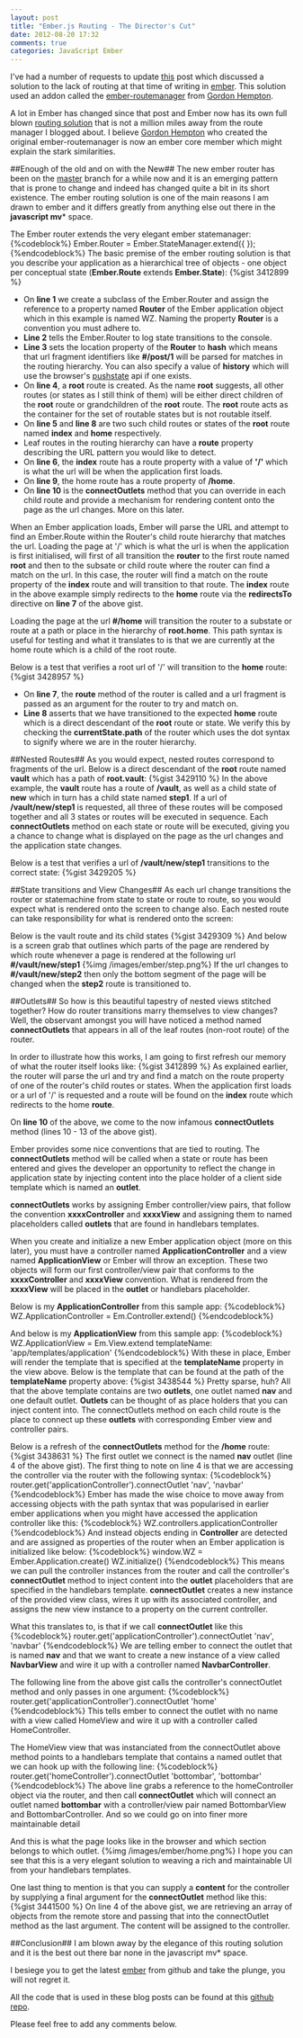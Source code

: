 ```yaml
---
layout: post
title: "Ember.js Routing - The Director's Cut"
date: 2012-08-20 17:32
comments: true
categories: JavaScript Ember
---
```

I've had a number of requests to update <a href="http://www.thesoftwaresimpleton.com/blog/2012/04/22/ember-js-routemanager/" target="_blank">this</a> post which discussed a solution to the lack of routing at that time of writing in <a href="http://emberjs.com/">ember</a>.  This solution used an addon called the <a href="https://github.com/ghempton/ember-routemanager" target="_blank">ember-routemanager</a> from <a href="https://twitter.com/ghempton" target="_blank">Gordon Hempton</a>.    

A lot in Ember has changed since that post and Ember now has its own full blown <a href="http://emberjs.com/guides/outlets/#toc_the-router" target="_blank">routing solution</a> that is not a million miles away from the route manager I blogged about.  I believe <a href="https://twitter.com/ghempton" target="_blank">Gordon Hempton</a> who created the original ember-routemanager is now an ember core member which might explain the stark similarities.  

##Enough of the old and on with the New##
The new ember router has been on the <a href="" target="_blank">master</a> branch for a while now and it is an emerging pattern that is prone to change and indeed has changed quite a bit in its short existence.  The ember routing solution is one of the main reasons I am drawn to ember and it differs greatly from anything else out there in the **javascript mv*** space.

The Ember router extends the very elegant ember statemanager:
{%codeblock%}
Ember.Router = Ember.StateManager.extend({
});
{%endcodeblock%}
The basic premise of the ember routing solution is that you describe your application as a hierarchical tree of objects - one object per conceptual state (**Ember.Route** extends **Ember.State**): 
{%gist 3412899 %}

- On **line 1** we create a subclass of the Ember.Router and assign the reference to a property named **Router** of the Ember application object which in this example is named WZ.  Naming the property **Router** is a convention you must adhere to. 
- **Line 2** tells the Ember.Router to log state transitions to the console.
- **Line 3** sets the location property of the **Router** to **hash** which means that url fragment identifiers like **#/post/1** will be parsed for matches in the routing hierarchy.  You can also specify a value of **history** which will use the browser's <a href="http://badassjs.com/post/840846392/location-hash-is-dead-long-live-html5-pushstate" target="_blank">pushstate</a> api if one exists.
- On **line 4**, a **root** route is created. As the name **root** suggests, all other routes (or states as I still think of them) will be either direct children of the **root** route or grandchildren of the **root** route. The **root** route acts as the container for the set of routable states but is not routable itself.
- On **line 5** and **line 8** are two such child routes or states of the **root** route named **index** and **home** respectively.  
- Leaf routes in the routing hierarchy can have a **route** property describing the URL pattern you would like to detect.  
- On **line 6**, the **index** route has a route property with a value of <b>'/'</b> which is what the url will be when the application first loads.
- On **line 9**, the home route has a route property of **/home**.
- On **line 10** is the **connectOutlets** method that you can override in each child route and provide a mechanism for rendering content onto the page as the url changes.  More on this later.

When an Ember application loads, Ember will parse the URL and attempt to find an Ember.Route within the Router's child route hierarchy that matches the url.   Loading the page at '/' which is what the url is when the application is first initialised, will first of all transition the **router** to the first route named **root** and then to the subsate or child route where the router can find a match on the url.  In this case, the router will find a match on the route property of the **index** route and will transition to that route.  The **index** route in the above example simply redirects to the **home** route via the **redirectsTo** directive on **line 7** of the above gist.

Loading the page at the url **#/home** will transition the router to a substate or route at a path or place in the hierarchy of **root.home**.  This path syntax is useful for testing and what it translates to is that we are currently at the home route which is a child of the root route.  

Below is a test that verifies a root url of '/' will transition to the **home** route:
{%gist 3428957 %}
- On **line 7**, the **route** method of the router is called and a url fragment is passed as an argument for the router to try and match on.
-  **Line 8** asserts that we have transitioned to the expected **home** route which is a direct descendant of the **root** route or state.  We verify this by checking the **currentState.path** of the router which uses the dot syntax to signify where we are in the router hierarchy.

##Nested Routes##
As you would expect, nested routes correspond to fragments of the url.  Below is a direct descendant of the **root** route named **vault** which has a path of **root.vault**:
{%gist 3429110 %}
In the above example, the **vault** route has a route of **/vault**, as well as a child state of **new** which in turn has a child state named **step1**.  If a url of **/vault/new/step1** is requested, all three of these routes will be composed together and all 3 states or routes will be executed in sequence.  Each **connectOutlets** method on each state or route will be executed, giving you a chance to change what is displayed on the page as the url changes and the application state changes.

Below is a test that verifies a url of **/vault/new/step1** transitions to the correct state:
{%gist 3429205 %}

##State transitions and View Changes##
As each url change transitions the router or statemachine from state to state or route to route, so you would expect what is rendered onto the screen to change also.  Each nested route can take responsibility for what is rendered onto the screen:

Below is the vault route and its child states
{%gist 3429309 %}
And below is a screen grab that outlines which parts of the page are rendered by which route whenever a page is rendered at the following url **#/vault/new/step1**
{%img /images/ember/step.png%}
If the url changes to **#/vault/new/step2** then only the bottom segment of the page will be changed when the **step2** route is transitioned to.

##Outlets##
So how is this beautiful tapestry of nested views stitched together?  How do router transitions marry themselves to view changes?  Well, the observant amongst you will have noticed a method named **connectOutlets** that appears in all of the leaf routes (non-root route) of the router.

In order to illustrate how this works, I am going to first refresh our memory of what the router itself looks like:
{%gist 3412899 %}
As explained earlier, the router will parse the url and try and find a match on the route property of one of the router's child routes or states.  When the application first loads or a url of '/' is requested and a route will be found on the **index** route which redirects to the home **route**.

On **line 10** of the above, we come to the now infamous **connectOutlets** method (lines 10 - 13 of the above gist).

Ember provides some nice conventions that are tied to routing.  The **connectOutlets** method will be called when a state or route has been entered and gives the developer an opportunity to reflect the change in application state by injecting content into the place holder of a client side template which is named an **outlet**.

**connectOutlets** works by assigning Ember controller/view pairs, that follow the convention **xxxxController** and **xxxxView** and assigning them to named placeholders called **outlets** that are found in handlebars templates.

When you create and initialize a new Ember application object (more on this later), you must have a controller named **ApplicationController** and a view named **ApplicationView** or Ember will throw an exception.  These two objects will form our first controller/view pair that conforms to the **xxxxController** and **xxxxView** convention.  What is rendered from the **xxxxView** will be placed in the **outlet** or handlebars placeholder. 

Below is my **ApplicationController** from this sample app:
{%codeblock%}
WZ.ApplicationController = Em.Controller.extend()
{%endcodeblock%}

And below is my **ApplicationView** from this sample app:
{%codeblock%}
WZ.ApplicationView = Em.View.extend
  templateName: 'app/templates/application'
{%endcodeblock%}
With these in place, Ember will render the template that is specified at the **templateName** property in the view above.  Below is the template that can be found at the path of the **templateName** property above:
{%gist 3438544 %}
Pretty sparse, huh?  All that the above template contains are two **outlets**, one outlet named **nav** and one default outlet.  **Outlets** can be thought of as place holders that you can inject content into.  The connectOutlets method on each child route is the place to connect up these **outlets** with corresponding Ember view and controller pairs.

Below is a refresh of the **connectOutlets** method for the **/home** route:
{%gist 3438631 %}
The first outlet we connect is the named **nav** outlet (line 4 of the above gist).  The first thing to note on line 4 is that we are accessing the controller via the router with the following syntax:
{%codeblock%}
router.get('applicationController').connectOutlet 'nav', 'navbar'
{%endcodeblock%}
Ember has made the wise choice to move away from accessing objects with the path syntax that was popularised in earlier ember applications when you might have accessed the application controller like this:
{%codeblock%}
WZ.controllers.applicationController
{%endcodeblock%}
And instead objects ending in **Controller** are detected and are assigned as properties of the router when an Ember application is initialized like below:
{%codeblock%}
window.WZ = Ember.Application.create()
WZ.initialize()
{%endcodeblock%}
This means we can pull the controller instances from the router and call the controller's **connectOutlet** method to inject content into the **outlet** placeholders that are specified in the handlebars template.  **connectOutlet** creates a new instance of the provided view class, wires it up with its associated controller, and assigns the new view instance to a property on the current controller.  

What this translates to, is that if we call **connectOutlet** like this
{%codeblock%}
router.get('applicationController').connectOutlet 'nav', 'navbar'
{%endcodeblock%}
We are telling ember to connect the outlet that is named **nav** and that we want to create a new instance of a view called **NavbarView** and wire it up with a controller named **NavbarController**.

The following line from the above gist calls the controller's connectOutlet method and only passes in one argument:
{%codeblock%}
router.get('applicationController').connectOutlet 'home'
{%endcodeblock%}
This tells ember to connect the outlet with no name with a view called HomeView and wire it up with a controller called HomeController.

The HomeView view that was instanciated from the connectOutlet above method points to a handlebars template that contains  a named outlet that we can hook up with the following line:
{%codeblock%}
router.get('homeController').connectOutlet 'bottombar', 'bottombar'
{%endcodeblock%}
The above line grabs a reference to the homeController object via the router, and then call **connectOutlet** which will connect an outlet named **bottombar** with a controller/view pair named BottombarView and BottombarController.  And so we could go on into finer more maintainable detail

And this is what the page looks like in the browser and which  section belongs to which outlet.
{%img /images/ember/home.png%}
I hope you can see that this is a very elegant solution to weaving a rich and maintainable UI from your handlebars templates.

One last thing to mention is that you can supply a **content** for the controller by supplying a final argument for the **connectOutlet** method like this:
{%gist 3441500 %}
On line 4 of the above gist, we are retrieving an array of objects from the remote store and passing that into the connectOutlet method as the last argument.  The content will be assigned to the controller.

##Conclusion##
I am blown away by the elegance of this routing solution and it is the best out there bar none in the javascript mv* space.

I besiege you to get the latest <a href="https://github.com/emberjs/ember.js/" target="_blank">ember</a> from github and take the plunge, you will not regret it.

All the code that is used in these blog posts can be found at this <a href="https://github.com/dagda1/workoutzenith" target="_blank">github repo</a>.

Please feel free to add any comments below.
